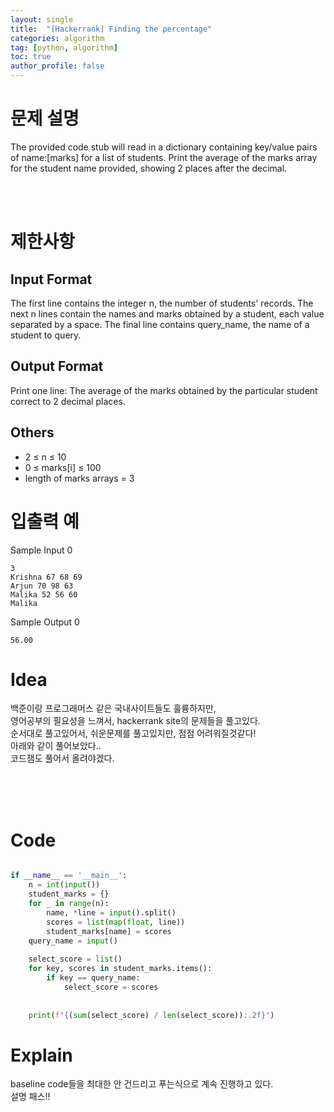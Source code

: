 ```yaml
---
layout: single
title:  "[Hackerrank] Finding the percentage"
categories: algorithm
tag: [python, algorithm]
toc: true
author_profile: false
---
```



# 문제 설명
The provided code stub will read in a dictionary containing key/value pairs of name:[marks] for a list of students. Print the average of the marks array for the student name provided, showing 2 places after the decimal.



<br/><br/>

# 제한사항
<h2>Input Format</h2>
The first line contains the integer n, the number of students' records. The next n lines contain the names and marks obtained by a student, each value separated by a space. The final line contains query_name, the name of a student to query.
<h2>Output Format</h2>
Print one line: The average of the marks obtained by the particular student correct to 2 decimal places.
<h2>Others</h2>

 - 2 $\leq$  n $\leq$ 10
 - 0 $\leq$ marks[i] $\leq$ 100
 - length of marks arrays = 3



# 입출력 예
Sample Input 0
```
3
Krishna 67 68 69
Arjun 70 98 63
Malika 52 56 60
Malika
```
Sample Output 0
```
56.00
```

# Idea
<p>
백준이랑 프로그래머스 같은 국내사이트들도 훌륭하지만,<br/>
영어공부의 필요성을 느껴서, hackerrank site의 문제들을 풀고있다.<br/>
순서대로 풀고있어서, 쉬운문제를 풀고있지만, 점점 어려워질것같다!<br/>
아래와 같이 풀어보았다..<br/>
코드잼도 풀어서 올려야겠다.

</p>
<br/><br/><br/>

# Code
```python

if __name__ == '__main__':
    n = int(input())
    student_marks = {}
    for _ in range(n):
        name, *line = input().split()
        scores = list(map(float, line))
        student_marks[name] = scores
    query_name = input()
    
    select_score = list()
    for key, scores in student_marks.items():
        if key == query_name:
            select_score = scores
    
    
    print(f"{(sum(select_score) / len(select_score)):.2f}")
```

# Explain
baseline code들을 최대한 안 건드리고 푸는식으로 계속 진행하고 있다.<br/>
설명 패스!!<br/>


<!-- <br/><br/><br/>
다른사람의 풀이 #1
<hr align="left" style="border: solid 10px gray;">

```python
score_list = []
for _ in range(int(input())):
    name = input()
    score = float(input())
    score_list.append([name, score])
second_highest = sorted(set([score for name, score in score_list]))[1]
print('\n'.join(sorted([name for name, score in score_list if score == second_highest])))
```
<hr align="left" style="border: solid 10px gray;">
<br/><br/><br/><br/><br/> -->

<!-- # References
<ul>
  <li><a href="https://docs.python.org/3/howto/sorting.html" target="_blank">https://docs.python.org/3/howto/sorting.html</a></li>
  <li><a href="https://www.programiz.com/python-programming/methods/list/sort" target="_blank">https://www.programiz.com/python-programming/methods/list/sort</a></li>
</ul>   -->

